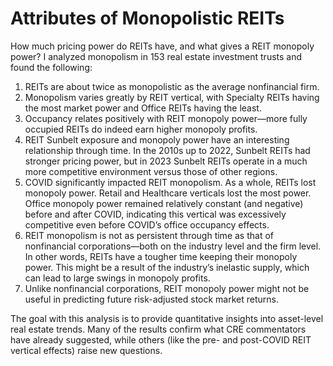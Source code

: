 # Attributes of Monopolistic REITs

How much pricing power do REITs have, and what gives a REIT monopoly power? I analyzed monopolism in 153 real estate investment trusts and found the following:


1.	REITs are about twice as monopolistic as the average nonfinancial firm.
2.	Monopolism varies greatly by REIT vertical, with Specialty REITs having the most market power and Office REITs having the least.
3.	Occupancy relates positively with REIT monopoly power—more fully occupied REITs do indeed earn higher monopoly profits.
4.	REIT Sunbelt exposure and monopoly power have an interesting relationship through time. In the 2010s up to 2022, Sunbelt REITs had stronger pricing power, but in 2023 Sunbelt REITs operate in a much more competitive environment versus those of other regions.
5.	COVID significantly impacted REIT monopolism. As a whole, REITs lost monopoly power. Retail and Healthcare verticals lost the most power. Office monopoly power remained relatively constant (and negative) before and after COVID, indicating this vertical was excessively competitive even before COVID’s office occupancy effects.
6.	REIT monopolism is not as persistent through time as that of nonfinancial corporations—both on the industry level and the firm level. In other words, REITs have a tougher time keeping their monopoly power. This might be a result of the industry’s inelastic supply, which can lead to large swings in monopoly profits.
7.	Unlike nonfinancial corporations, REIT monopoly power might not be useful in predicting future risk-adjusted stock market returns.


The goal with this analysis is to provide quantitative insights into asset-level real estate trends. Many of the results confirm what CRE commentators have already suggested, while others (like the pre- and post-COVID REIT vertical effects) raise new questions. 
